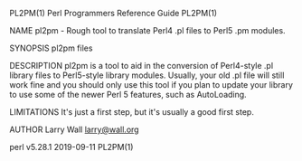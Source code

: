 PL2PM(1)                                                                               Perl Programmers Reference Guide                                                                              PL2PM(1)

NAME
       pl2pm - Rough tool to translate Perl4 .pl files to Perl5 .pm modules.

SYNOPSIS
       pl2pm files

DESCRIPTION
       pl2pm is a tool to aid in the conversion of Perl4-style .pl library files to Perl5-style library modules.  Usually, your old .pl file will still work fine and you should only use this tool if you
       plan to update your library to use some of the newer Perl 5 features, such as AutoLoading.

LIMITATIONS
       It's just a first step, but it's usually a good first step.

AUTHOR
       Larry Wall <larry@wall.org>

perl v5.28.1                                                                                      2019-09-11                                                                                         PL2PM(1)
